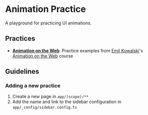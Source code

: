 # Animation Practice

A playground for practicing UI animations.

## Practices

- **[Animation on the Web](./app/(animation-on-the-web)/README.md)**: Practice examples from [Emil Kowalski](https://emilkowal.ski/)'s [Animation on the Web](https://animations.dev/) course

## Guidelines

### Adding a new practice

1. Create a new page in `app/(scope)/**`
2. Add the name and link to the sidebar configuration in `app/_config/sidebar.config.ts`
